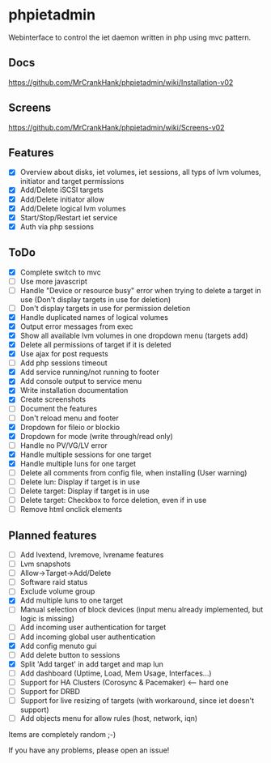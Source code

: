 # phpietadmin
Webinterface to control the iet daemon written in php using mvc pattern.

## Docs
https://github.com/MrCrankHank/phpietadmin/wiki/Installation-v02

## Screens
https://github.com/MrCrankHank/phpietadmin/wiki/Screens-v02

## Features
- [x] Overview about disks, iet volumes, iet sessions, all typs of lvm volumes, initiator and target permissions
- [x] Add/Delete iSCSI targets
- [x] Add/Delete initiator allow
- [x] Add/Delete logical lvm volumes
- [x] Start/Stop/Restart iet service
- [x] Auth via php sessions

## ToDo
- [x] Complete switch to mvc
- [ ] Use more javascript
- [ ] Handle "Device or resource busy" error when trying to delete a target in use (Don't display targets in use for deletion)
- [ ] Don't display targets in use for permission deletion
- [x] Handle duplicated names of logical volumes
- [x] Output error messages from exec
- [x] Show all available lvm volumes in one dropdown menu (targets add)
- [x] Delete all permissions of target if it is deleted
- [x] Use ajax for post requests
- [ ] Add php sessions timeout
- [x] Add service running/not running to footer
- [x] Add console output to service menu
- [x] Write installation documentation
- [x] Create screenshots
- [ ] Document the features
- [ ] Don't reload menu and footer
- [x] Dropdown for fileio or blockio
- [x] Dropdown for mode (write through/read only)
- [ ] Handle no PV/VG/LV error
- [x] Handle multiple sessions for one target
- [x] Handle multiple luns for one target
- [ ] Delete all comments from config file, when installing (User warning)
- [ ] Delete lun: Display if target is in use
- [ ] Delete target: Display if target is in use
- [ ] Delete target: Checkbox to force deletion, even if in use
- [ ] Remove html onclick elements

## Planned features
- [ ] Add lvextend, lvremove, lvrename features
- [ ] Lvm snapshots
- [ ] Allow->Target->Add/Delete
- [ ] Software raid status
- [ ] Exclude volume group
- [x] Add multiple luns to one target
- [ ] Manual selection of block devices (input menu already implemented, but logic is missing)
- [ ] Add incoming user authentication for target
- [ ] Add incoming global user authentication
- [x] Add config menuto gui
- [ ] Add delete button to sessions
- [x] Split 'Add target' in add target and map lun
- [ ] Add dashboard (Uptime, Load, Mem Usage, Interfaces...)
- [ ] Support for HA Clusters (Corosync & Pacemaker) <-- hard one
- [ ] Support for DRBD
- [ ] Support for live resizing of targets (with workaround, since iet doesn't support)
- [ ] Add objects menu for allow rules (host, network, iqn)

Items are completely random ;-)

If you have any problems, please open an issue!
